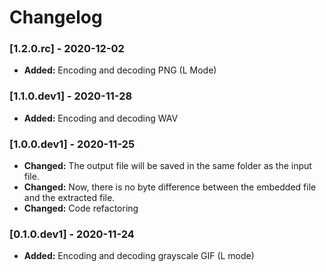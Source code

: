 # Changelog

### [1.2.0.rc] - 2020-12-02
-  **Added:** Encoding and decoding PNG (L Mode)

### [1.1.0.dev1] - 2020-11-28

-  **Added:** Encoding and decoding WAV

### [1.0.0.dev1] - 2020-11-25

- **Changed:** The output file will be saved in the same folder as the input file.
- **Changed:** Now, there is no byte difference between the embedded file and the extracted file.
- **Changed:** Code refactoring

### [0.1.0.dev1] - 2020-11-24

- **Added:** Encoding and decoding grayscale GIF (L mode)
